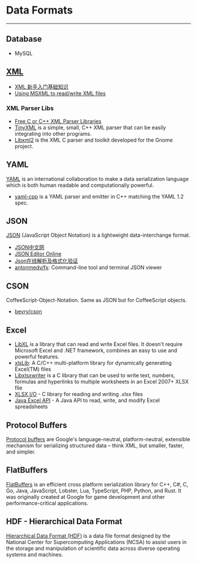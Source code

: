 # Data Formats

-----

## Database

* MySQL

## [XML](https://www.xml.com/)

* [XML 新手入门基础知识](https://www.ibm.com/developerworks/cn/xml/x-newxml/)
* [Using MSXML to read/write XML files](http://blog-ythu.github.io/2012/07/11/using-MSXML/)

### XML Parser Libs
* [Free C or C++ XML Parser Libraries](http://lars.ruoff.free.fr/xmlcpp/)
* [TinyXML](http://www.grinninglizard.com/tinyxml/index.html) is a simple, small, C++ XML parser that can be easily integrating into other programs.
* [Libxml2](http://www.xmlsoft.org/) is the XML C parser and toolkit developed for the Gnome project.


## YAML
[YAML](http://yaml.org) is an international collaboration to make a data serialization language which is both human readable and computationally powerful.

* [yaml-cpp](https://github.com/jbeder/yaml-cpp/) is a YAML parser and emitter in C++ matching the YAML 1.2 spec.

## JSON
[JSON](http://www.json.org/) (JavaScript Object Notation) is a lightweight data-interchange format.

* [JSON中文网](http://www.json.org.cn/)
* [JSON Editor Online](http://jsoneditoronline.org/)
* [Json在线解析及格式化验证](https://www.json.cn/)
* [antonmedv/fx](https://github.com/antonmedv/fx): Command-line tool and terminal JSON viewer

## CSON
CoffeeScript-Object-Notation. Same as JSON but for CoffeeScript objects.

* [bevry/cson](https://github.com/bevry/cson)

## Excel
* [LibXL](http://www.libxl.com/) is a library that can read and write Excel files. It doesn't require Microsoft Excel and .NET framework, combines an easy to use and powerful features.
* [xlsLib](http://xlslib.sourceforge.net/): A C/C++ multi-platform library for dynamically generating Excel(TM) files
* [Libxlsxwriter](http://libxlsxwriter.github.io/) is a C library that can be used to write text, numbers, formulas and hyperlinks to multiple worksheets in an Excel 2007+ XLSX file
* [XLSX I/O](https://brechtsanders.github.io/xlsxio/) - C library for reading and writing .xlsx files
* [Java Excel API](http://jexcelapi.sourceforge.net/) - A Java API to read, write, and modify Excel spreadsheets

## Protocol Buffers
[Protocol buffers](https://developers.google.com/protocol-buffers/) are Google's language-neutral, platform-neutral, extensible mechanism for serializing structured data – think XML, but smaller, faster, and simpler.

## FlatBuffers
[FlatBuffers](https://google.github.io/flatbuffers/) is an efficient cross platform serialization library for C++, C#, C, Go, Java, JavaScript, Lobster, Lua, TypeScript, PHP, Python, and Rust. It was originally created at Google for game development and other performance-critical applications.

## HDF - Hierarchical Data Format
[Hierarchical Data Format (HDF)](https://eosweb.larc.nasa.gov/HBDOCS/hdf.html) is a data file format designed by the National Center for Supercomputing Applications (NCSA) to assist users in the storage and manipulation of scientific data across diverse operating systems and machines.
